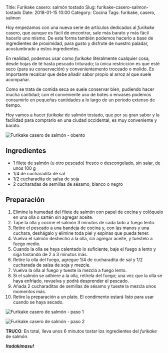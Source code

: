 Title: Furikake casero: salmón tostado
Slug: furikake-casero-salmon-tostado
Date: 2018-01-15 10:00
Category: Cocina
Tags: furikake, casero, salmon



Hoy empezamos con una nueva serie de artículos dedicados al *furikake* casero, que aunque es fácil de encontrar, sale más barato y más fácil hacerlo uno mismo. De esta forma también podemos hacerlo a base de ingredientes de proximidad, para gusto y disfrute de nuestro paladar, acostumbrado a estos ingredientes.

En realidad, podemos usar como *furikake* literalmente cualquier cosa, desde hojas de té hasta pescado triturado; la única restricción es que esté seco (para su conservación) y convenientemento troceado o molido. Es importante recalcar que debe añadir sabor propio al arroz al que suele acompañar.

Como se trata de comida seca se suele conservar bien, pudiendo hacer mucha cantidad; con el conveniente uso de botes o envases podemos consumirlo en pequeñas cantidades a lo largo de un periodo extenso de tiempo.

Hoy vamos a hacer *furikake* de salmón tostado, que por su gran sabor y la facilidad para comprarlo en una ciudad occidental, es muy conveniente y barato.

![Furikake casero de salmón - obento]({filename}/images/furikake-casero-salmon-obento.jpg)

## Ingredientes

* 1 filete de salmón (u otro pescado) fresco o descongelado, sin salar, de unos 100 g
* 1/4 de cucharadita de sal
* 1/2 cucharadita de salsa de soja
* 2 cucharadas de semillas de sésamo, blanco o negro

## Preparación

1. Elimine la humedad del filete de salmón con papel de cocina y colóquelo en una olla o sartén sin agregar aceite.
2. Tape la olla y cocine el salmón 3 minutos de cada lado a fuego lento.
3. Retire el pescado a una bandeja de cocina y, con las manos y una cuchara, deshágalo y elimine toda piel y espinas que pueda tener.
4. Vuelva el salmón deshecho a la olla, sin agregar aceite, y tuéstelo a fuego medio.
5. Cuando la olla se haya calentado lo suficiente, baje el fuego a lento y siga tostando de 2 a 3 minutos más.
6. Retire la olla del fuego, agregue 1/4 de cucharadita de sal y 1/2 cucharada de salsa de soja y mezcle.
7. Vuelva la olla al fuego y tueste la mezcla a fuego lento.
8. Si el salmón se adhiere a la olla, retírela del fuego; una vez que la olla se haya enfriado, revuelva y podrá desprender el pescado.
9. Añada 2 cucharaditas de semillas de sésamo y tueste la mezcla unos momentos más.
10. Retire la preparación a un plato. El condimento estará listo para usar cuando se haya secado.

![Furikake casero de salmón - paso 1]({filename}/images/furikake-casero-salmon-paso1.jpg)

![Furikake casero de salmón - paso 2]({filename}/images/furikake-casero-salmon-paso2.jpg)

**TRUCO**: En total, lleva unos 6 minutos tostar los ingredientes del *furikake* de salmón.

***Itadakimasu!***
